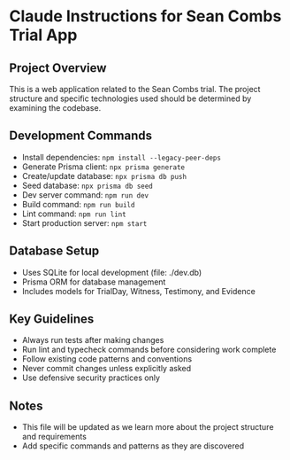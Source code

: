 # Claude Instructions for Sean Combs Trial App

## Project Overview
This is a web application related to the Sean Combs trial. The project structure and specific technologies used should be determined by examining the codebase.

## Development Commands
- Install dependencies: `npm install --legacy-peer-deps`
- Generate Prisma client: `npx prisma generate`
- Create/update database: `npx prisma db push`
- Seed database: `npx prisma db seed`
- Dev server command: `npm run dev`
- Build command: `npm run build`
- Lint command: `npm run lint`
- Start production server: `npm start`

## Database Setup
- Uses SQLite for local development (file: ./dev.db)
- Prisma ORM for database management
- Includes models for TrialDay, Witness, Testimony, and Evidence

## Key Guidelines
- Always run tests after making changes
- Run lint and typecheck commands before considering work complete
- Follow existing code patterns and conventions
- Never commit changes unless explicitly asked
- Use defensive security practices only

## Notes
- This file will be updated as we learn more about the project structure and requirements
- Add specific commands and patterns as they are discovered